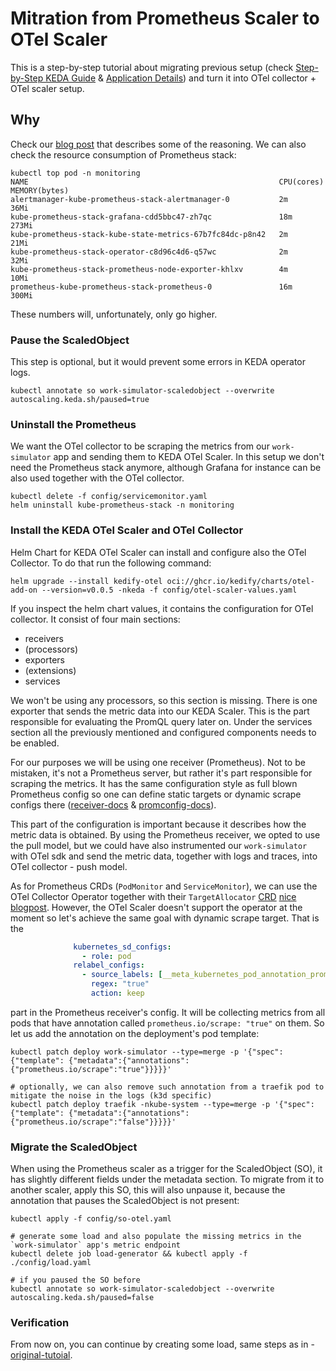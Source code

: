 # Mitration from Prometheus Scaler to OTel Scaler

This is a step-by-step tutorial about migrating previous setup (check [Step-by-Step KEDA Guide](./guide.md) & 
[Application Details](./app.md)) and turn it into OTel collector + OTel scaler setup.

## Why

Check our [blog post](https://kedify.io/resources/blog/using-otel-collector-with-keda) that describes some of the reasoning. We can also check the resource consumption of 
Prometheus stack:

```
kubectl top pod -n monitoring
NAME                                                        CPU(cores)   MEMORY(bytes)
alertmanager-kube-prometheus-stack-alertmanager-0           2m           36Mi
kube-prometheus-stack-grafana-cdd5bbc47-zh7qc               18m          273Mi
kube-prometheus-stack-kube-state-metrics-67b7fc84dc-p8n42   2m           21Mi
kube-prometheus-stack-operator-c8d96c4d6-q57wc              2m           32Mi
kube-prometheus-stack-prometheus-node-exporter-khlxv        4m           10Mi
prometheus-kube-prometheus-stack-prometheus-0               16m          300Mi
```

These numbers will, unfortunately, only go higher.

### Pause the ScaledObject

This step is optional, but it would prevent some errors in KEDA operator logs.

```
kubectl annotate so work-simulator-scaledobject --overwrite autoscaling.keda.sh/paused=true
```

### Uninstall the Prometheus

We want the OTel collector to be scraping the metrics from our `work-simulator` app and sending them to KEDA OTel Scaler.
In this setup we don't need the Prometheus stack anymore, although Grafana for instance can be also used together with the OTel collector.

```
kubectl delete -f config/servicemonitor.yaml
helm uninstall kube-prometheus-stack -n monitoring
```

### Install the KEDA OTel Scaler and OTel Collector

Helm Chart for KEDA OTel Scaler can install and configure also the OTel Collector. To do that run the following command:

```
helm upgrade --install kedify-otel oci://ghcr.io/kedify/charts/otel-add-on --version=v0.0.5 -nkeda -f config/otel-scaler-values.yaml
```

If you inspect the helm chart values, it contains the configuration for OTel collector. It consist of four main sections:
- receivers
- (processors)
- exporters
- (extensions)
- services

We won't be using any processors, so this section is missing. There is one exporter that sends the metric data into our
KEDA Scaler. This is the part responsible for evaluating the PromQL query later on. Under the services section all the 
previously mentioned and configured components needs to be enabled.

For our purposes we will be using one receiver (Prometheus). Not to be mistaken, it's not a Prometheus server, but rather it's
part responsible for scraping the metrics. It has the same configuration style as full blown Prometheus config so one can 
define static targets or dynamic scrape configs there ([receiver-docs](https://github.com/open-telemetry/opentelemetry-collector-contrib/blob/main/receiver/prometheusreceiver/README.md) & [promconfig-docs](https://github.com/prometheus/prometheus/blob/v2.28.1/docs/configuration/configuration.md#scrape_config)).

This part of the configuration is important because it describes how the metric data is obtained. By using the Prometheus 
receiver, we opted to use the pull model, but we could have also instrumented our `work-simulator` with OTel sdk and send the 
metric data, together with logs and traces, into OTel collector - push model.

As for Prometheus CRDs (`PodMonitor` and `ServiceMonitor`), we can use the OTel Collector Operator together with their
`TargetAllocator` [CRD](https://github.com/open-telemetry/opentelemetry-operator/blob/main/cmd/otel-allocator/README.md) [nice blogpost](https://opentelemetry.io/blog/2024/prom-and-otel/#using-the-target-allocator). However, the OTel Scaler doesn't support the operator at the moment so let's achieve the same goal with dynamic scrape target.
That is the

```yaml
              kubernetes_sd_configs:
                - role: pod
              relabel_configs:
                - source_labels: [__meta_kubernetes_pod_annotation_prometheus_io_scrape]
                  regex: "true"
                  action: keep
```
part in the Prometheus receiver's config. It will be collecting metrics from all pods that have annotation called `prometheus.io/scrape: "true"` on them. So let us add the annotation on the deployment's pod template:

```
kubectl patch deploy work-simulator --type=merge -p '{"spec":{"template": {"metadata":{"annotations": {"prometheus.io/scrape":"true"}}}}}'

# optionally, we can also remove such annotation from a traefik pod to mitigate the noise in the logs (k3d specific)
kubectl patch deploy traefik -nkube-system --type=merge -p '{"spec":{"template": {"metadata":{"annotations": {"prometheus.io/scrape":"false"}}}}}'
```

### Migrate the ScaledObject

When using the Prometheus scaler as a trigger for the ScaledObject (SO), it has slightly different fields under the metadata section.
To migrate from it to another scaler, apply this SO, this will also unpause it, because the annotation that pauses the ScaledObject is not present:

```
kubectl apply -f config/so-otel.yaml

# generate some load and also populate the missing metrics in the `work-simulator` app's metric endpoint
kubectl delete job load-generator && kubectl apply -f ./config/load.yaml

# if you paused the SO before
kubectl annotate so work-simulator-scaledobject --overwrite autoscaling.keda.sh/paused=false
```

### Verification

From now on, you can continue by creating some load, same steps as in - [original-tutoial](./guide.md#3-generate-load-to-test-autoscaling).
